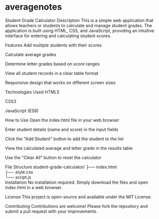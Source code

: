# averagenotes
Student Grade Calculator
Description
This is a simple web application that allows teachers or students to calculate and manage student grades. The application is built using HTML, CSS, and JavaScript, providing an intuitive interface for entering and calculating student scores.

Features
Add multiple students with their scores

Calculate average grades

Determine letter grades based on score ranges

View all student records in a clear table format

Responsive design that works on different screen sizes

Technologies Used
HTML5

CSS3

JavaScript (ES6)

How to Use
Open the index.html file in your web browser

Enter student details (name and score) in the input fields

Click the "Add Student" button to add the student to the list

View the calculated average and letter grade in the results table

Use the "Clear All" button to reset the calculator

File Structure
student-grade-calculator/
├── index.html        
├── style.css        
└── script.js        
Installation
No installation required. Simply download the files and open index.html in a web browser.

License
This project is open-source and available under the MIT License.

Contributing
Contributions are welcome! Please fork the repository and submit a pull request with your improvements.
